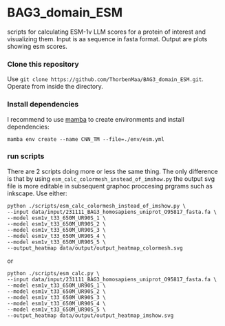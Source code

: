 # BAG3_domain_ESM
scripts for calculating ESM-1v LLM scores for a protein of interest and visualizing them. Input is aa sequence in fasta format. Output are plots showing esm scores.

### Clone this repository
Use `git clone https://github.com/ThorbenMaa/BAG3_domain_ESM.git`. Operate from inside the directory.

### Install dependencies
I recommend to use [mamba](https://mamba.readthedocs.io/en/latest/installation.html) to create environments and install dependencies:

```
mamba env create --name CNN_TM --file=./env/esm.yml
```

### run scripts
There are 2 scripts doing more or less the same thing. The only difference is that by using `esm_calc_colormesh_instead_of_imshow.py` the output svg file is more editable in subsequent graphoc proccesing prgrams such as inkscape. Use either:
```
python ./scripts/esm_calc_colormesh_instead_of_imshow.py \
--input data/input/231111_BAG3_homosapiens_uniprot_O95817_fasta.fa \
--model esm1v_t33_650M_UR90S_1 \
--model esm1v_t33_650M_UR90S_2 \
--model esm1v_t33_650M_UR90S_3 \
--model esm1v_t33_650M_UR90S_4 \
--model esm1v_t33_650M_UR90S_5 \
--output_heatmap data/output/output_heatmap_colormesh.svg
```

or
```
python ./scripts/esm_calc.py \
--input data/input/231111_BAG3_homosapiens_uniprot_O95817_fasta.fa \
--model esm1v_t33_650M_UR90S_1 \
--model esm1v_t33_650M_UR90S_2 \
--model esm1v_t33_650M_UR90S_3 \
--model esm1v_t33_650M_UR90S_4 \
--model esm1v_t33_650M_UR90S_5 \
--output_heatmap data/output/output_heatmap_imshow.svg
```
